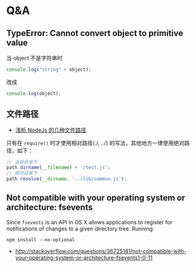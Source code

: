 # Q&A

## TypeError: Cannot convert object to primitive value

当 object 不是字符串时
```js
console.log("string" + object);
```

改成

```js
console.log(object);
```

## 文件路径

* [浅析 NodeJs 的几种文件路径](https://github.com/imsobear/blog/issues/48)

只有在 `require()` 时才使用相对路径(./, ../) 的写法，其他地方一律使用绝对路径，如下：

```js
// 当前目录下
path.dirname(__filename) + '/test.js';
// 相邻目录下
path.resolve(__dirname, '../lib/common.js');
```

## Not compatible with your operating system or architecture: fsevents

Since `fsevents` is an API in OS X allows applications to register for notifications of changes to a given directory tree. Running:

`npm install --no-optional`

* <http://stackoverflow.com/questions/36725181/not-compatible-with-your-operating-system-or-architecture-fsevents1-0-11>

